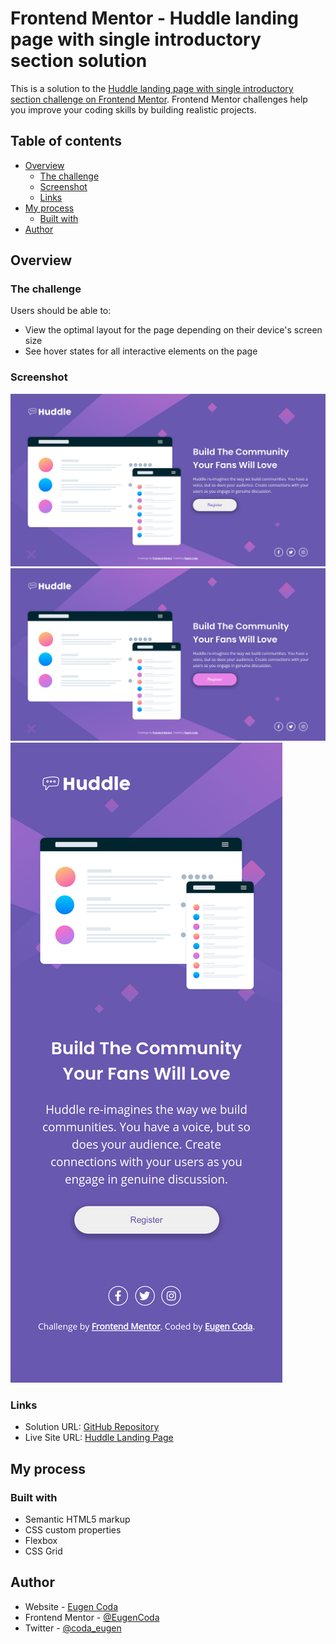 # Frontend Mentor - Huddle landing page with single introductory section solution

This is a solution to the [Huddle landing page with single introductory section challenge on Frontend Mentor](https://www.frontendmentor.io/challenges/huddle-landing-page-with-a-single-introductory-section-B_2Wvxgi0). Frontend Mentor challenges help you improve your coding skills by building realistic projects.

## Table of contents

- [Overview](#overview)
  - [The challenge](#the-challenge)
  - [Screenshot](#screenshot)
  - [Links](#links)
- [My process](#my-process)
  - [Built with](#built-with)
- [Author](#author)

## Overview

### The challenge

Users should be able to:

- View the optimal layout for the page depending on their device's screen size
- See hover states for all interactive elements on the page

### Screenshot

![](./images/screenshot_desktop.png)
![](./images/screenshot_desktop_active.png)
![](./images/screenshot_mobile.png)

### Links

- Solution URL: [GitHub Repository](https://github.com/EugenCoda/frontend-mentor-huddle-landing-page)
- Live Site URL: [Huddle Landing Page](https://your-live-site-url.com)

## My process

### Built with

- Semantic HTML5 markup
- CSS custom properties
- Flexbox
- CSS Grid

## Author

- Website - [Eugen Coda](https://eugencoda.github.io/)
- Frontend Mentor - [@EugenCoda](https://www.frontendmentor.io/profile/EugenCoda)
- Twitter - [@coda_eugen](https://www.twitter.com/coda_eugen)
